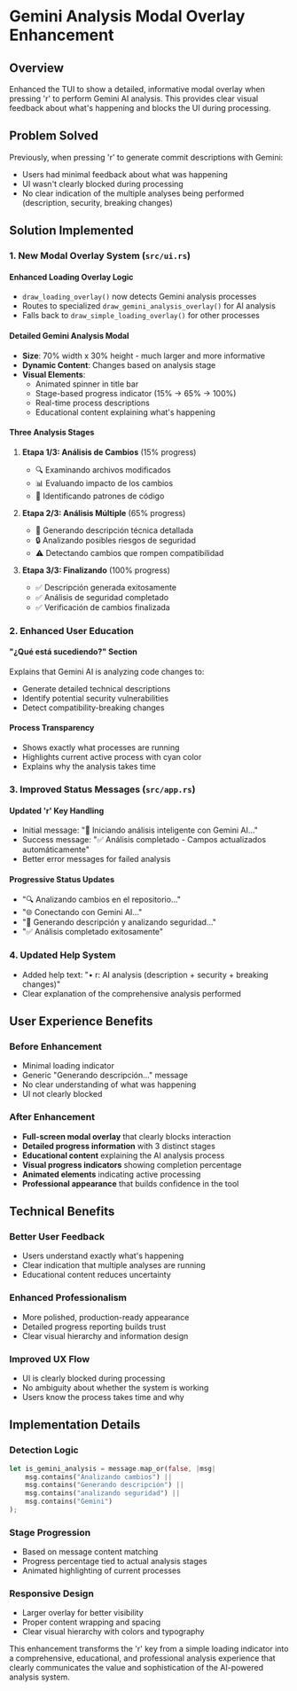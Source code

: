 # Gemini Analysis Modal Overlay Enhancement

## Overview
Enhanced the TUI to show a detailed, informative modal overlay when pressing 'r' to perform Gemini AI analysis. This provides clear visual feedback about what's happening and blocks the UI during processing.

## Problem Solved
Previously, when pressing 'r' to generate commit descriptions with Gemini:
- Users had minimal feedback about what was happening
- UI wasn't clearly blocked during processing
- No clear indication of the multiple analyses being performed (description, security, breaking changes)

## Solution Implemented

### 1. New Modal Overlay System (`src/ui.rs`)

#### **Enhanced Loading Overlay Logic**
- `draw_loading_overlay()` now detects Gemini analysis processes
- Routes to specialized `draw_gemini_analysis_overlay()` for AI analysis
- Falls back to `draw_simple_loading_overlay()` for other processes

#### **Detailed Gemini Analysis Modal**
- **Size**: 70% width x 30% height - much larger and more informative
- **Dynamic Content**: Changes based on analysis stage
- **Visual Elements**:
  - Animated spinner in title bar
  - Stage-based progress indicator (15% → 65% → 100%)
  - Real-time process descriptions
  - Educational content explaining what's happening

#### **Three Analysis Stages**
1. **Etapa 1/3: Análisis de Cambios** (15% progress)
   - 🔍 Examinando archivos modificados
   - 📊 Evaluando impacto de los cambios
   - 🔧 Identificando patrones de código

2. **Etapa 2/3: Análisis Múltiple** (65% progress)
   - 📝 Generando descripción técnica detallada
   - 🔒 Analizando posibles riesgos de seguridad
   - ⚠️ Detectando cambios que rompen compatibilidad

3. **Etapa 3/3: Finalizando** (100% progress)
   - ✅ Descripción generada exitosamente
   - ✅ Análisis de seguridad completado
   - ✅ Verificación de cambios finalizada

### 2. Enhanced User Education

#### **"¿Qué está sucediendo?" Section**
Explains that Gemini AI is analyzing code changes to:
- Generate detailed technical descriptions
- Identify potential security vulnerabilities
- Detect compatibility-breaking changes

#### **Process Transparency**
- Shows exactly what processes are running
- Highlights current active process with cyan color
- Explains why the analysis takes time

### 3. Improved Status Messages (`src/app.rs`)

#### **Updated 'r' Key Handling**
- Initial message: "🚀 Iniciando análisis inteligente con Gemini AI..."
- Success message: "✅ Análisis completado - Campos actualizados automáticamente"
- Better error messages for failed analysis

#### **Progressive Status Updates**
- "🔍 Analizando cambios en el repositorio..."
- "🌐 Conectando con Gemini AI..."
- "📝 Generando descripción y analizando seguridad..."
- "✅ Análisis completado exitosamente"

### 4. Updated Help System
- Added help text: "• r: AI analysis (description + security + breaking changes)"
- Clear explanation of the comprehensive analysis performed

## User Experience Benefits

### **Before Enhancement**
- Minimal loading indicator
- Generic "Generando descripción..." message
- No clear understanding of what was happening
- UI not clearly blocked

### **After Enhancement**
- **Full-screen modal overlay** that clearly blocks interaction
- **Detailed progress information** with 3 distinct stages
- **Educational content** explaining the AI analysis process
- **Visual progress indicators** showing completion percentage
- **Animated elements** indicating active processing
- **Professional appearance** that builds confidence in the tool

## Technical Benefits

### **Better User Feedback**
- Users understand exactly what's happening
- Clear indication that multiple analyses are running
- Educational content reduces uncertainty

### **Enhanced Professionalism**
- More polished, production-ready appearance
- Detailed progress reporting builds trust
- Clear visual hierarchy and information design

### **Improved UX Flow**
- UI is clearly blocked during processing
- No ambiguity about whether the system is working
- Users know the process takes time and why

## Implementation Details

### **Detection Logic**
```rust
let is_gemini_analysis = message.map_or(false, |msg| 
    msg.contains("Analizando cambios") || 
    msg.contains("Generando descripción") || 
    msg.contains("analizando seguridad") ||
    msg.contains("Gemini")
);
```

### **Stage Progression**
- Based on message content matching
- Progress percentage tied to actual analysis stages
- Animated highlighting of current processes

### **Responsive Design**
- Larger overlay for better visibility
- Proper content wrapping and spacing
- Clear visual hierarchy with colors and typography

This enhancement transforms the 'r' key from a simple loading indicator into a comprehensive, educational, and professional analysis experience that clearly communicates the value and sophistication of the AI-powered analysis system. 